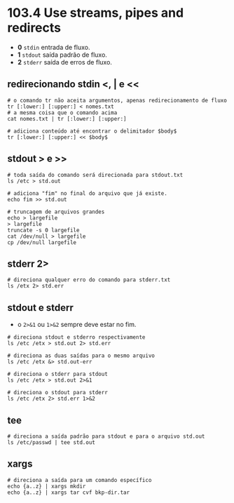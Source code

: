 # 103.4 Use streams, pipes and redirects

* **0** `stdin` entrada de fluxo.
* **1** `stdout` saída padrão de fluxo.
* **2** `stderr` saída de erros de fluxo.

## redirecionando stdin <, | e <<

```shell
# o comando tr não aceita argumentos, apenas redirecionamento de fluxo
tr [:lower:] [:upper:] < nomes.txt
# a mesma coisa que o comando acima
cat nomes.txt | tr [:lower:] [:upper:]

# adiciona conteúdo até encontrar o delimitador $body$
tr [:lower:] [:upper:] << $body$
```

## stdout > e >>

```shell
# toda saída do comando será direcionada para stdout.txt
ls /etc > std.out

# adiciona "fim" no final do arquivo que já existe.
echo fim >> std.out

# truncagem de arquivos grandes
echo > largefile
> largefile
truncate -s 0 largefile
cat /dev/null > largefile
cp /dev/null largefile
```

## stderr 2>
```shell
# direciona qualquer erro do comando para stderr.txt
ls /etx 2> std.err
```

## stdout e stderr

* o `2>&1` ou `1>&2` sempre deve estar no fim.

```shell
# direciona stdout e stderro respectivamente
ls /etc /etx > std.out 2> std.err

# direciona as duas saídas para o mesmo arquivo
ls /etc /etx &> std.out-err

# direciona o stderr para stdout
ls /etc /etx > std.out 2>&1

# direciona o stdout para stderr
ls /etc /etx 2> std.err 1>&2
```

## tee

```shell
# direciona a saída padrão para stdout e para o arquivo std.out
ls /etc/passwd | tee std.out
```

## xargs

```shell
# direciona a saída para um comando específico
echo {a..z} | xargs mkdir
echo {a..z} | xargs tar cvf bkp-dir.tar
```

